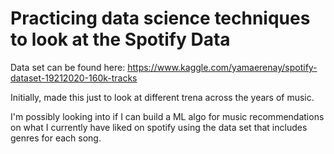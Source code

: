 # Practicing data science techniques to look at the Spotify Data 
 Data set can be found here: https://www.kaggle.com/yamaerenay/spotify-dataset-19212020-160k-tracks 


Initially, made this just to look at different trena across the years of music. 

I'm possibly looking into if I can build a ML algo for music recommendations on what I currently have liked on spotify using the data set that includes genres for each song. 

